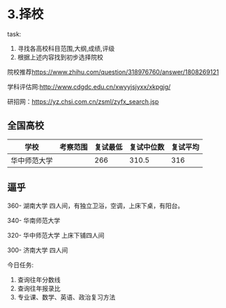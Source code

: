 # 3.择校

task:

1. 寻找各高校科目范围,大纲,成绩,评级
2. 根据上述内容找到初步选择院校

院校推荐<https://www.zhihu.com/question/318976760/answer/1808269121>

学科评估网:<http://www.cdgdc.edu.cn/xwyyjsjyxx/xkpgjg/>

研招网：<https://yz.chsi.com.cn/zsml/zyfx_search.jsp>

## 全国高校

学校|考察范围|复试最低|复试中位数|复试平均|
---|---|--|---|---|
华中师范大学||266|310.5|316|

## 逼乎

360- 湖南大学 四人间，有独立卫浴，空调，上床下桌，有阳台。

340- 华南师范大学

320- 华中师范大学 上床下铺四人间

300- 济南大学 四人间

今日任务:

1. 查询往年分数线
2. 查询往年报录比
3. 专业课、数学、英语、政治复习方法
